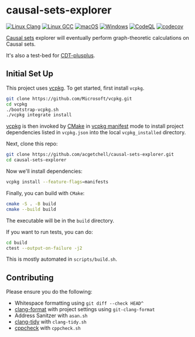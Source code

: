 # causal-sets-explorer

[![Linux Clang](https://github.com/acgetchell/causal-sets-explorer/actions/workflows/linux-clang.yml/badge.svg)](https://github.com/acgetchell/causal-sets-explorer/actions/workflows/linux-clang.yml)
[![Linux GCC](https://github.com/acgetchell/causal-sets-explorer/actions/workflows/linux-gcc.yml/badge.svg)](https://github.com/acgetchell/causal-sets-explorer/actions/workflows/linux-gcc.yml)
[![macOS](https://github.com/acgetchell/causal-sets-explorer/actions/workflows/macos.yml/badge.svg)](https://github.com/acgetchell/causal-sets-explorer/actions/workflows/macos.yml)
[![Windows](https://github.com/acgetchell/causal-sets-explorer/actions/workflows/windows-msvc.yml/badge.svg)](https://github.com/acgetchell/causal-sets-explorer/actions/workflows/windows-msvc.yml)
[![CodeQL](https://github.com/acgetchell/causal-sets-explorer/actions/workflows/codeql-analysis.yml/badge.svg)](https://github.com/acgetchell/causal-sets-explorer/actions/workflows/codeql-analysis.yml)
[![codecov](https://codecov.io/gh/acgetchell/causal-sets-explorer/branch/devel/graph/badge.svg?token=h89kxSwY75)](https://codecov.io/gh/acgetchell/causal-sets-explorer)

[Causal sets][causets] explorer will eventually perform graph-theoretic calculations on Causal sets.

It's also a test-bed for [CDT-plusplus].

## Initial Set Up

This project uses [vcpkg].
To get started, first install `vcpkg`.

~~~zsh
git clone https://github.com/Microsoft/vcpkg.git
cd vcpkg
./bootstrap-vcpkg.sh
./vcpkg integrate install
~~~

[vcpkg] is then invoked by [CMake] in [vcpkg manifest][vcpkg-manifest] mode to install project dependencies listed in `vcpkg.json` into the local `vcpkg_installed` directory.

Next, clone this repo:

~~~zsh
git clone https://github.com/acgetchell/causal-sets-explorer.git
cd causal-sets-explorer
~~~

Now we'll install dependencies:

~~~zsh
vcpkg install --feature-flags=manifests
~~~

Finally, you can build with `CMake`:

~~~zsh
cmake -S . -B build
cmake --build build
~~~

The executable will be in the `build` directory.

If you want to run tests, you can do:

~~~zsh
cd build
ctest --output-on-failure -j2
~~~

This is mostly automated in `scripts/build.sh`.

## Contributing

Please ensure you do the following:

- Whitespace formatting using `git diff --check HEAD^`
- [clang-format] with project settings using `git-clang-format`
- Address Sanitzer with `asan.sh`
- [clang-tidy] with `clang-tidy.sh`
- [cppcheck] with `cppcheck.sh`

[causets]: https://en.wikipedia.org/wiki/Causal_sets
[cdt-plusplus]: https://github.com/acgetchell/CDT-plusplus
[vcpkg]: https://vcpkg.io/en/index.html
[CMake]: https://cmake.org
[vcpkg-manifest]: https://github.com/microsoft/vcpkg/blob/master/docs/users/manifests.md
[clang-format]: https://clang.llvm.org/docs/ClangFormat.html
[clang-tidy]: https://clang.llvm.org/extra/clang-tidy/
[cppcheck]: https://cppcheck.sourceforge.io
